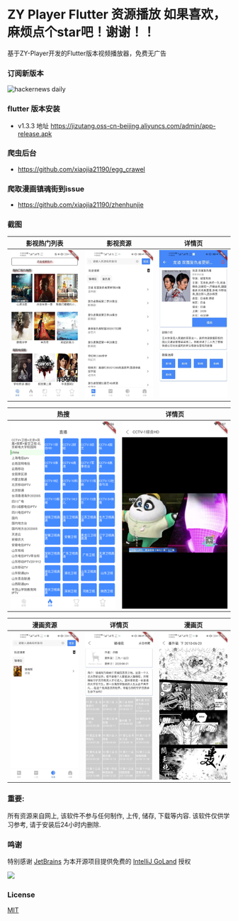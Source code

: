 # ZY Player Flutter 资源播放  如果喜欢，麻烦点个star吧！谢谢！！

基于ZY-Player开发的Flutter版本视频播放器，免费无广告

### 订阅新版本
<img src="https://timqian-imgs.s3.ap-southeast-1.amazonaws.com/2020-09-Screen%20Shot%202020-09-01%20at%205.15.54%20PM.png" alt="hackernews daily" width="400"/>

### flutter 版本安装
- v1.3.3 地址 https://jizutang.oss-cn-beijing.aliyuncs.com/admin/app-release.apk

### 爬虫后台
-  https://github.com/xiaojia21190/egg_crawel

### 爬取漫画镇魂街到issue
-  https://github.com/xiaojia21190/zhenhunjie

### 截图

|         影视热门列表          |           影视资源           |             详情页             |
| :---------------------------: | :--------------------------: | :----------------------------: |
| ![home](./images/image10.jpg) | ![home](./images/image6.jpg) | ![detail](./images/image9.jpg) |

|             热搜              |             详情页              |
| :---------------------------: | :-----------------------------: |
| ![home](./images/image11.jpg) | ![detail](./images/image12.jpg) |

|           漫画资源           |             详情页             |             漫画页             |
| :--------------------------: | :----------------------------: | :----------------------------: |
| ![home](./images/image5.jpg) | ![detail](./images/image4.jpg) | ![detail](./images/image3.jpg) |






### 重要:

所有资源来自网上, 该软件不参与任何制作, 上传, 储存, 下载等内容. 该软件仅供学习参考, 请于安装后24小时内删除.

###  鸣谢

特别感谢 [JetBrains](https://www.jetbrains.com/?from=ferry) 为本开源项目提供免费的 [IntelliJ GoLand](https://www.jetbrains.com/go/?from=ferry) 授权

<p>
 <a href="https://www.jetbrains.com/?from=ferry">
   <img height="200" src="https://www.fdevops.com/wp-content/uploads/2020/09/1599213857-jetbrains-variant-4.png">
 </a>
</p>


### License

[MIT](LICENSE)

